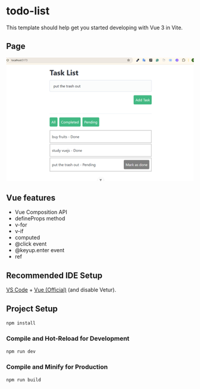 # todo-list

This template should help get you started developing with Vue 3 in Vite.

## Page

![main todo task page](src/assets/tudo-list.png)

## Vue features

- Vue Composition API
- defineProps method
- v-for
- v-if
- computed
- @click event
- @keyup.enter event
- ref

## Recommended IDE Setup

[VS Code](https://code.visualstudio.com/) + [Vue (Official)](https://marketplace.visualstudio.com/items?itemName=Vue.volar) (and disable Vetur).

## Project Setup

```sh
npm install
```

### Compile and Hot-Reload for Development

```sh
npm run dev
```

### Compile and Minify for Production

```sh
npm run build
```

